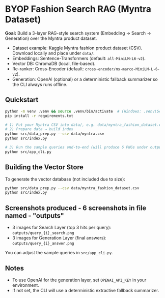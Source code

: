 # BYOP Fashion Search RAG (Myntra Dataset)

**Goal:** Build a 3-layer RAG-style search system (Embedding → Search → Generation) over the Myntra product dataset.

- Dataset example: Kaggle Myntra fashion product dataset (CSV). Download locally and place under `data/`.
- Embeddings: Sentence-Transformers (default: `all-MiniLM-L6-v2`).
- Vector DB: ChromaDB (local, file-based).
- Re-ranker: Cross-Encoder (default: `cross-encoder/ms-marco-MiniLM-L-6-v2`).
- Generation: OpenAI (optional) or a deterministic fallback summarizer so the CLI always runs offline.

## Quickstart

```bash
python -m venv .venv && source .venv/bin/activate  # (Windows: .venv\Scripts\activate)
pip install -r requirements.txt

# 1) Put your Myntra CSV into data/, e.g. data/myntra_fashion_dataset.csv
# 2) Prepare data → build index
python src/data_prep.py --csv data/myntra.csv
python src/index.py

# 3) Run the sample queries end-to-end (will produce 6 PNGs under outputs/)
python src/app_cli.py
```

## Building the Vector Store
To generate the vector database (not included due to size):
```bash
python src/data_prep.py --csv data/myntra_fashion_dataset.csv
python src/index.py
```

## Screenshots produced - 6 screenshots in file named - "outputs"
- 3 images for Search Layer (top 3 hits per query): `outputs/query_{i}_search.png`
- 3 images for Generation Layer (final answers): `outputs/query_{i}_answer.png`

You can adjust the sample queries in `src/app_cli.py`.

## Notes
- To use OpenAI for the generation layer, set `OPENAI_API_KEY` in your environment.
- If not set, the CLI will use a deterministic extractive fallback summarizer.
